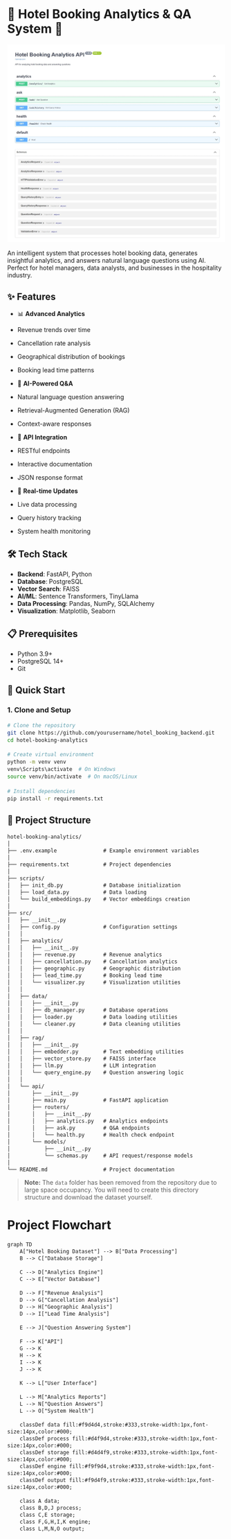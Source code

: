 # 🏨 Hotel Booking Analytics & QA System 🚀

![Python_backend](https://github.com/akashgh003/hotel_booking_backend/blob/main/Screenshot_23-3-2025_212951_localhost.jpeg)

An intelligent system that processes hotel booking data, generates insightful analytics, and answers natural language questions using AI. Perfect for hotel managers, data analysts, and businesses in the hospitality industry.

## ✨ Features

- 📊 **Advanced Analytics**
 - Revenue trends over time
 - Cancellation rate analysis
 - Geographical distribution of bookings
 - Booking lead time patterns

- 🤖 **AI-Powered Q&A**
 - Natural language question answering
 - Retrieval-Augmented Generation (RAG)
 - Context-aware responses

- 🔌 **API Integration**
 - RESTful endpoints
 - Interactive documentation
 - JSON response format

- 🔄 **Real-time Updates** 
 - Live data processing
 - Query history tracking
 - System health monitoring

## 🛠️ Tech Stack

- **Backend**: FastAPI, Python
- **Database**: PostgreSQL
- **Vector Search**: FAISS
- **AI/ML**: Sentence Transformers, TinyLlama
- **Data Processing**: Pandas, NumPy, SQLAlchemy
- **Visualization**: Matplotlib, Seaborn

## 📋 Prerequisites

- Python 3.9+
- PostgreSQL 14+
- Git

## 🚀 Quick Start

### 1. Clone and Setup

```bash
# Clone the repository
git clone https://github.com/yourusername/hotel_booking_backend.git
cd hotel-booking-analytics

# Create virtual environment
python -m venv venv
venv\Scripts\activate  # On Windows
source venv/bin/activate  # On macOS/Linux

# Install dependencies
pip install -r requirements.txt
```

## 📁 Project Structure

```
hotel-booking-analytics/
│
├── .env.example               # Example environment variables
│
├── requirements.txt           # Project dependencies
│
├── scripts/
│   ├── init_db.py             # Database initialization
│   ├── load_data.py           # Data loading
│   └── build_embeddings.py    # Vector embeddings creation
│
├── src/
│   ├── __init__.py
│   ├── config.py              # Configuration settings
│   │
│   ├── analytics/
│   │   ├── __init__.py
│   │   ├── revenue.py         # Revenue analytics
│   │   ├── cancellation.py    # Cancellation analytics
│   │   ├── geographic.py      # Geographic distribution
│   │   ├── lead_time.py       # Booking lead time
│   │   └── visualizer.py      # Visualization utilities
│   │
│   ├── data/
│   │   ├── __init__.py
│   │   ├── db_manager.py      # Database operations
│   │   ├── loader.py          # Data loading utilities
│   │   └── cleaner.py         # Data cleaning utilities
│   │
│   ├── rag/
│   │   ├── __init__.py
│   │   ├── embedder.py        # Text embedding utilities
│   │   ├── vector_store.py    # FAISS interface
│   │   ├── llm.py             # LLM integration
│   │   └── query_engine.py    # Question answering logic
│   │
│   └── api/
│       ├── __init__.py
│       ├── main.py            # FastAPI application
│       ├── routers/
│       │   ├── __init__.py
│       │   ├── analytics.py   # Analytics endpoints
│       │   ├── ask.py         # Q&A endpoints
│       │   └── health.py      # Health check endpoint
│       └── models/
│           ├── __init__.py
│           └── schemas.py     # API request/response models
│
└── README.md                  # Project documentation
```



> **Note:** The `data` folder has been removed from the repository due to large space occupancy. You will need to create this directory structure and download the dataset yourself.

# Project Flowchart

```mermaid
graph TD
    A["Hotel Booking Dataset"] --> B["Data Processing"]
    B --> C["Database Storage"]
    
    C --> D["Analytics Engine"]
    C --> E["Vector Database"]
    
    D --> F["Revenue Analysis"]
    D --> G["Cancellation Analysis"]
    D --> H["Geographic Analysis"]
    D --> I["Lead Time Analysis"]
    
    E --> J["Question Answering System"]
    
    F --> K["API"]
    G --> K
    H --> K
    I --> K
    J --> K
    
    K --> L["User Interface"]
    
    L --> M["Analytics Reports"]
    L --> N["Question Answers"]
    L --> O["System Health"]
    
    classDef data fill:#f9d4d4,stroke:#333,stroke-width:1px,font-size:14px,color:#000;
    classDef process fill:#d4f9d4,stroke:#333,stroke-width:1px,font-size:14px,color:#000;
    classDef storage fill:#d4d4f9,stroke:#333,stroke-width:1px,font-size:14px,color:#000;
    classDef engine fill:#f9f9d4,stroke:#333,stroke-width:1px,font-size:14px,color:#000;
    classDef output fill:#f9d4f9,stroke:#333,stroke-width:1px,font-size:14px,color:#000;
    
    class A data;
    class B,D,J process;
    class C,E storage;
    class F,G,H,I,K engine;
    class L,M,N,O output;
```
